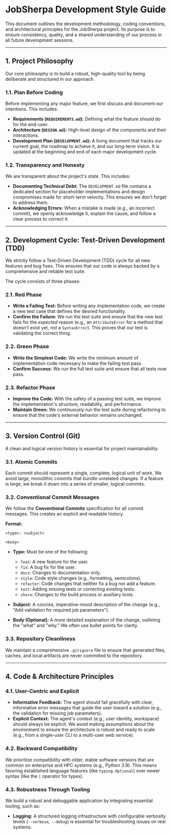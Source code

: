 # JobSherpa Development Style Guide

This document outlines the development methodology, coding conventions, and architectural principles for the JobSherpa project. Its purpose is to ensure consistency, quality, and a shared understanding of our process in all future development sessions.

---

## 1. Project Philosophy

Our core philosophy is to build a robust, high-quality tool by being deliberate and structured in our approach.

### 1.1. Plan Before Coding
Before implementing any major feature, we first discuss and document our intentions. This includes:
-   **Requirements (`REQUIREMENTS.md`):** Defining what the feature should do for the end-user.
-   **Architecture (`DESIGN.md`):** High-level design of the components and their interactions.
-   **Development Plan (`DEVELOPMENT.md`):** A living document that tracks our current goal, the roadmap to achieve it, and our long-term vision. It is updated at the beginning and end of each major development cycle.

### 1.2. Transparency and Honesty
We are transparent about the project's state. This includes:
-   **Documenting Technical Debt:** The `DEVELOPMENT.md` file contains a dedicated section for placeholder implementations and design compromises made for short-term velocity. This ensures we don't forget to address them.
-   **Acknowledging Errors:** When a mistake is made (e.g., an incorrect commit), we openly acknowledge it, explain the cause, and follow a clear process to correct it.

---

## 2. Development Cycle: Test-Driven Development (TDD)

We strictly follow a Test-Driven Development (TDD) cycle for all new features and bug fixes. This ensures that our code is always backed by a comprehensive and reliable test suite.

The cycle consists of three phases:

### 2.1. Red Phase
-   **Write a Failing Test:** Before writing any implementation code, we create a new test case that defines the desired functionality.
-   **Confirm the Failure:** We run the test suite and ensure that the new test fails for the *expected* reason (e.g., an `AttributeError` for a method that doesn't exist yet, not a `SyntaxError`). This proves that our test is validating the correct thing.

### 2.2. Green Phase
-   **Write the Simplest Code:** We write the minimum amount of implementation code necessary to make the failing test pass.
-   **Confirm Success:** We run the full test suite and ensure that all tests now pass.

### 2.3. Refactor Phase
-   **Improve the Code:** With the safety of a passing test suite, we improve the implementation's structure, readability, and performance.
-   **Maintain Green:** We continuously run the test suite during refactoring to ensure that the code's external behavior remains unchanged.

---

## 3. Version Control (Git)

A clean and logical version history is essential for project maintainability.

### 3.1. Atomic Commits
Each commit should represent a single, complete, logical unit of work. We avoid large, monolithic commits that bundle unrelated changes. If a feature is large, we break it down into a series of smaller, logical commits.

### 3.2. Conventional Commit Messages
We follow the **Conventional Commits** specification for all commit messages. This creates an explicit and readable history.

**Format:**
```
<type>: <subject>

<body>
```

-   **Type:** Must be one of the following:
    -   `feat`: A new feature for the user.
    -   `fix`: A bug fix for the user.
    -   `docs`: Changes to documentation only.
    -   `style`: Code style changes (e.g., formatting, semicolons).
    -   `refactor`: Code changes that neither fix a bug nor add a feature.
    -   `test`: Adding missing tests or correcting existing tests.
    -   `chore`: Changes to the build process or auxiliary tools.

-   **Subject:** A concise, imperative-mood description of the change (e.g., "Add validation for required job parameters").

-   **Body (Optional):** A more detailed explanation of the change, outlining the "what" and "why." We often use bullet points for clarity.

### 3.3. Repository Cleanliness
We maintain a comprehensive `.gitignore` file to ensure that generated files, caches, and local artifacts are never committed to the repository.

---

## 4. Code & Architecture Principles

### 4.1. User-Centric and Explicit
-   **Informative Feedback:** The agent should fail gracefully with clear, informative error messages that guide the user toward a solution (e.g., the validation for missing job parameters).
-   **Explicit Context:** The agent's context (e.g., user identity, workspace) should always be explicit. We avoid making assumptions about the environment to ensure the architecture is robust and ready to scale (e.g., from a single-user CLI to a multi-user web service).

### 4.2. Backward Compatibility
We prioritize compatibility with older, stable software versions that are common on enterprise and HPC systems (e.g., Python 3.9). This means favoring established language features (like `typing.Optional`) over newer syntax (like the `|` operator for types).

### 4.3. Robustness Through Tooling
We build a robust and debuggable application by integrating essential tooling, such as:
-   **Logging:** A structured logging infrastructure with configurable verbosity levels (`--verbose`, `--debug`) is essential for troubleshooting issues on real systems.
